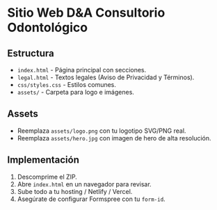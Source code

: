 # Sitio Web D&A Consultorio Odontológico

## Estructura
- `index.html` - Página principal con secciones.
- `legal.html` - Textos legales (Aviso de Privacidad y Términos).
- `css/styles.css` - Estilos comunes.
- `assets/` - Carpeta para logo e imágenes.

## Assets
- Reemplaza `assets/logo.png` con tu logotipo SVG/PNG real.
- Reemplaza `assets/hero.jpg` con imagen de hero de alta resolución.

## Implementación
1. Descomprime el ZIP.
2. Abre `index.html` en un navegador para revisar.
3. Sube todo a tu hosting / Netlify / Vercel.
4. Asegúrate de configurar Formspree con tu `form-id`.
